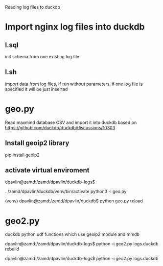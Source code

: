 Reading log files to duckdb

# Import nginx log files into duckdb

## l.sql

init schema from one existing log file

## l.sh

import data from log files, if run without parameters, if
one log file is specified it will be just inserted


# geo.py

Read maxmind database CSV and import it into duckdb
based on https://github.com/duckdb/duckdb/discussions/10303

## Install geoip2 library

pip install geoip2

## activate virtual enviroment

dpavlin@zamd:/zamd/dpavlin/duckdb-logs$ 

. /zamd/dpavlin/duckdb/venv/bin/activate
python3 -i geo.py

(venv) dpavlin@zamd:/zamd/dpavlin/duckdb$ python geo.py reload


# geo2.py

duckdb python udf functions which use geoip2 module and mmdb

dpavlin@zamd:/zamd/dpavlin/duckdb-logs$ python -i geo2.py logs.duckdb rebuild

dpavlin@zamd:/zamd/dpavlin/duckdb-logs$ python -i geo2.py logs.duckdb
